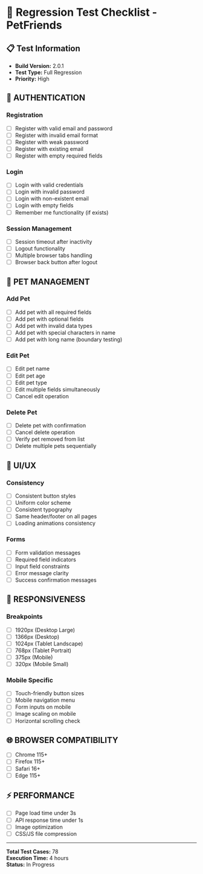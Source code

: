 # 🔄 Regression Test Checklist - PetFriends

## 📋 Test Information
- **Build Version:** 2.0.1
- **Test Type:** Full Regression
- **Priority:** High

## 🔐 AUTHENTICATION
### Registration
- [ ] Register with valid email and password
- [ ] Register with invalid email format
- [ ] Register with weak password
- [ ] Register with existing email
- [ ] Register with empty required fields

### Login
- [ ] Login with valid credentials
- [ ] Login with invalid password
- [ ] Login with non-existent email
- [ ] Login with empty fields
- [ ] Remember me functionality (if exists)

### Session Management
- [ ] Session timeout after inactivity
- [ ] Logout functionality
- [ ] Multiple browser tabs handling
- [ ] Browser back button after logout

## 🐾 PET MANAGEMENT
### Add Pet
- [ ] Add pet with all required fields
- [ ] Add pet with optional fields
- [ ] Add pet with invalid data types
- [ ] Add pet with special characters in name
- [ ] Add pet with long name (boundary testing)

### Edit Pet
- [ ] Edit pet name
- [ ] Edit pet age
- [ ] Edit pet type
- [ ] Edit multiple fields simultaneously
- [ ] Cancel edit operation

### Delete Pet
- [ ] Delete pet with confirmation
- [ ] Cancel delete operation
- [ ] Verify pet removed from list
- [ ] Delete multiple pets sequentially

## 🎨 UI/UX
### Consistency
- [ ] Consistent button styles
- [ ] Uniform color scheme
- [ ] Consistent typography
- [ ] Same header/footer on all pages
- [ ] Loading animations consistency

### Forms
- [ ] Form validation messages
- [ ] Required field indicators
- [ ] Input field constraints
- [ ] Error message clarity
- [ ] Success confirmation messages

## 📱 RESPONSIVENESS
### Breakpoints
- [ ] 1920px (Desktop Large)
- [ ] 1366px (Desktop)
- [ ] 1024px (Tablet Landscape)
- [ ] 768px (Tablet Portrait)
- [ ] 375px (Mobile)
- [ ] 320px (Mobile Small)

### Mobile Specific
- [ ] Touch-friendly button sizes
- [ ] Mobile navigation menu
- [ ] Form inputs on mobile
- [ ] Image scaling on mobile
- [ ] Horizontal scrolling check

## 🌐 BROWSER COMPATIBILITY
- [ ] Chrome 115+
- [ ] Firefox 115+
- [ ] Safari 16+
- [ ] Edge 115+

## ⚡ PERFORMANCE
- [ ] Page load time under 3s
- [ ] API response time under 1s
- [ ] Image optimization
- [ ] CSS/JS file compression

---

**Total Test Cases:** 78  
**Execution Time:** 4 hours  
**Status:** In Progress
